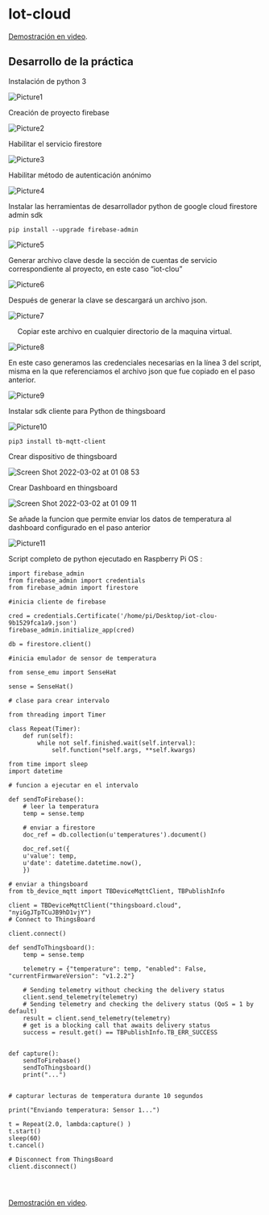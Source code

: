 # lot-cloud

[Demostración en video](https://youtu.be/kMU-U_RUYlw).

## Desarrollo de la práctica 

Instalación de python 3

![Picture1](https://user-images.githubusercontent.com/52419137/156303945-3aff548a-3048-48a9-ae26-2b067ba892b8.png)

Creación de proyecto firebase

![Picture2](https://user-images.githubusercontent.com/52419137/156304186-fdc15988-fab7-444c-ab4f-7bc3b3fe15bd.png)

Habilitar el servicio firestore

![Picture3](https://user-images.githubusercontent.com/52419137/156304199-5979f9d2-6693-4852-8982-2e92e2560c92.png)

Habilitar método de autenticación anónimo
 
![Picture4](https://user-images.githubusercontent.com/52419137/156304211-23ea37cc-0aa2-42ca-a409-07acf2b384d8.png)


Instalar las herramientas de desarrollador python de google cloud firestore admin sdk

```pip install --upgrade firebase-admin```

![Picture5](https://user-images.githubusercontent.com/52419137/156304232-41245633-a0d3-4da8-a715-ad232d8f85cb.png)

Generar archivo clave desde la sección de cuentas de servicio correspondiente al proyecto, en este caso “iot-clou”

![Picture6](https://user-images.githubusercontent.com/52419137/156304442-859c7e8e-1946-4b6e-ad23-0bcf76cb94ae.png)

Después de generar la clave se descargará un archivo json.


![Picture7](https://user-images.githubusercontent.com/52419137/156304491-67d0bbeb-520f-4af9-909f-14927dd5a015.png)

 
Copiar este archivo en cualquier directorio de la maquina virtual.

![Picture8](https://user-images.githubusercontent.com/52419137/156304516-6934840b-8c08-4db0-a7d8-c7d5744c8266.png)

En este caso generamos las credenciales necesarias en la línea 3 del script, misma en la que referenciamos el archivo json que fue copiado en el paso anterior.

![Picture9](https://user-images.githubusercontent.com/52419137/156304552-fb0090d4-af08-4c8b-a093-e94ed7c87374.png)

Instalar sdk cliente para Python de thingsboard 

![Picture10](https://user-images.githubusercontent.com/52419137/156304566-97af2e5c-e412-4211-a8d4-a339829cd1fd.png)

```pip3 install tb-mqtt-client```

Crear dispositivo de thingsboard

![Screen Shot 2022-03-02 at 01 08 53](https://user-images.githubusercontent.com/52419137/156305288-845a7511-6d8b-4043-8d9c-4159426d89a4.png)

Crear Dashboard en thingsboard

![Screen Shot 2022-03-02 at 01 09 11](https://user-images.githubusercontent.com/52419137/156305306-946c63a9-857b-4d54-9dbc-8bef9566f1c9.png)

Se añade la funcion que permite enviar los datos de temperatura al dashboard configurado en el paso anterior

![Picture11](https://user-images.githubusercontent.com/52419137/156304585-7a88e86e-11ac-4cf0-b15f-bc98cb5474ed.png)

Script completo de python ejecutado en Raspberry Pi OS :

```
import firebase_admin
from firebase_admin import credentials
from firebase_admin import firestore
    
#inicia cliente de firebase
    
cred = credentials.Certificate('/home/pi/Desktop/iot-clou-9b1529fca1a9.json')
firebase_admin.initialize_app(cred)

db = firestore.client()

#inicia emulador de sensor de temperatura

from sense_emu import SenseHat

sense = SenseHat()

# clase para crear intervalo

from threading import Timer

class Repeat(Timer):
    def run(self):
        while not self.finished.wait(self.interval):
            self.function(*self.args, **self.kwargs)
            
from time import sleep
import datetime

# funcion a ejecutar en el intervalo

def sendToFirebase():
    # leer la temperatura
    temp = sense.temp

    # enviar a firestore
    doc_ref = db.collection(u'temperatures').document()

    doc_ref.set({
    u'value': temp,
    u'date': datetime.datetime.now(),
    })

# enviar a thingsboard
from tb_device_mqtt import TBDeviceMqttClient, TBPublishInfo

client = TBDeviceMqttClient("thingsboard.cloud", "nyiGgJTpTCuJB9hD1vjY")
# Connect to ThingsBoard

client.connect()

def sendToThingsboard():
    temp = sense.temp

    telemetry = {"temperature": temp, "enabled": False, "currentFirmwareVersion": "v1.2.2"}
    
    # Sending telemetry without checking the delivery status
    client.send_telemetry(telemetry) 
    # Sending telemetry and checking the delivery status (QoS = 1 by default)
    result = client.send_telemetry(telemetry)
    # get is a blocking call that awaits delivery status  
    success = result.get() == TBPublishInfo.TB_ERR_SUCCESS


def capture():
    sendToFirebase()
    sendToThingsboard()
    print("...")


# capturar lecturas de temperatura durante 10 segundos

print("Enviando temperatura: Sensor 1...")

t = Repeat(2.0, lambda:capture() )
t.start()
sleep(60)
t.cancel()

# Disconnect from ThingsBoard
client.disconnect()




```

[Demostración en video](https://youtu.be/kMU-U_RUYlw).


